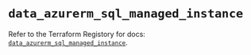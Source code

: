 # `data_azurerm_sql_managed_instance`

Refer to the Terraform Registory for docs: [`data_azurerm_sql_managed_instance`](https://www.terraform.io/docs/providers/azurerm/d/sql_managed_instance).
